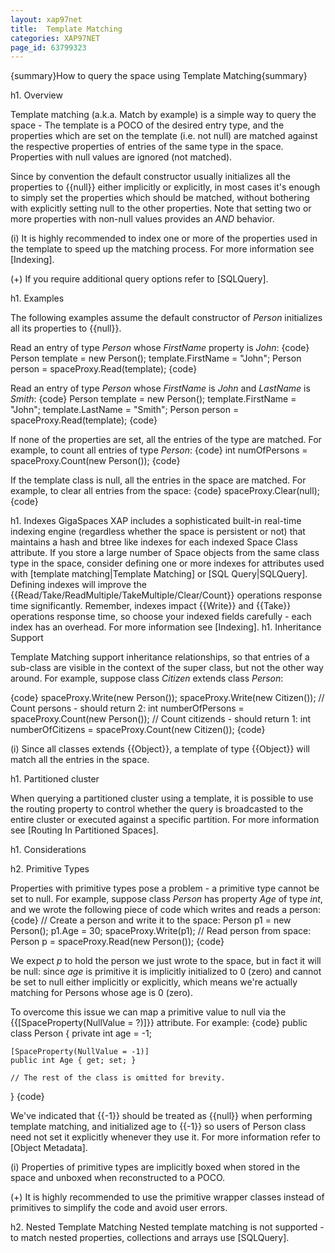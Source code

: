 ```yaml
---
layout: xap97net
title:  Template Matching
categories: XAP97NET
page_id: 63799323
---
```


{summary}How to query the space using Template Matching{summary}

h1. Overview

Template matching (a.k.a. Match by example) is a simple way to query the space - The template is a POCO of the desired entry type, and the properties which are set on the template (i.e. not null) are matched against the respective properties of entries of the same type in the space. Properties with null values are ignored (not matched).

Since by convention the default constructor usually initializes all the properties to {{null}} either implicitly or explicitly, in most cases it's enough to simply set the properties which should be matched, without bothering with explicitly setting null to the other properties. Note that setting two or more properties with non-null values provides an *AND* behavior.

(i) It is highly recommended to index one or more of the properties used in the template to speed up the matching process. For more information see [Indexing].

(+) If you require additional query options refer to [SQLQuery].

h1. Examples

The following examples assume the default constructor of *Person* initializes all its properties to {{null}}.

Read an entry of type *Person* whose *FirstName* property is *John*:
{code}
Person template = new Person();
template.FirstName = "John";
Person person = spaceProxy.Read(template);
{code}

Read an entry of type *Person* whose *FirstName* is *John* and *LastName* is *Smith*:
{code}
Person template = new Person();
template.FirstName = "John";
template.LastName = "Smith";
Person person = spaceProxy.Read(template);
{code}

If none of the properties are set, all the entries of the type are matched. For example, to count all entries of type *Person*:
{code}
int numOfPersons = spaceProxy.Count(new Person());
{code}

If the template class is null, all the entries in the space are matched. For example, to clear all entries from the space:
{code}
spaceProxy.Clear(null);
{code}

h1. Indexes
GigaSpaces XAP includes a sophisticated built-in real-time indexing engine (regardless whether the space is persistent or not) that maintains a hash and btree like indexes for each indexed Space Class attribute. If you store a large number of Space objects from the same class type in the space, consider defining one or more indexes for attributes used with [template matching|Template Matching] or [SQL Query|SQLQuery]. Defining indexes will improve the {{Read/Take/ReadMultiple/TakeMultiple/Clear/Count}} operations response time significantly. Remember, indexes impact {{Write}} and {{Take}} operations response time, so choose your indexed fields carefully - each index has an overhead. For more information see [Indexing].
h1. Inheritance Support

Template Matching support inheritance relationships, so that entries of a sub-class are visible in the context of the super class, but not the other way around.
For example, suppose class *Citizen* extends class *Person*:

{code}
spaceProxy.Write(new Person());
spaceProxy.Write(new Citizen());
// Count persons - should return 2:
int numberOfPersons = spaceProxy.Count(new Person());
// Count citizends - should return 1:
int numberOfCitizens = spaceProxy.Count(new Citizen());
{code}

(i) Since all classes extends {{Object}}, a template of type {{Object}} will match all the entries in the space.

h1. Partitioned cluster

When querying a partitioned cluster using a template, it is possible to use the routing property to control whether the query is broadcasted to the entire cluster or executed against a specific partition.
For more information see [Routing In Partitioned Spaces].

h1. Considerations

h2. Primitive Types

Properties with primitive types pose a problem - a primitive type cannot be set to null. For example, suppose class *Person* has property *Age* of type *int*, and we wrote the following piece of code which writes and reads a person:
{code}
// Create a person and write it to the space:
Person p1 = new Person();
p1.Age = 30;
spaceProxy.Write(p1);
// Read person from space:
Person p = spaceProxy.Read(new Person());
{code}

We expect *p* to hold the person we just wrote to the space, but in fact it will be null: since *age* is primitive it is implicitly initialized to 0 (zero) and cannot be set to null either implicitly or explicitly, which means we're actually matching for Persons whose age is 0 (zero).

To overcome this issue we can map a primitive value to null via the {{\[SpaceProperty(NullValue = ?)\]}} attribute. For example:
{code}
public class Person
{
    private int age = -1;

    [SpaceProperty(NullValue = -1)]
    public int Age { get; set; }

    // The rest of the class is omitted for brevity.
}
{code}

We've indicated that {{-1}} should be treated as {{null}} when performing template matching, and initialized age to {{-1}} so users of Person class need not set it explicitly whenever they use it. For more information refer to [Object Metadata].

(i) Properties of primitive types are implicitly boxed when stored in the space and unboxed when reconstructed to a POCO.

(+) It is highly recommended to use the  primitive wrapper classes instead of primitives to simplify the code and avoid user errors.

h2. Nested Template Matching
Nested template matching is not supported - to match nested properties, collections and arrays use [SQLQuery].